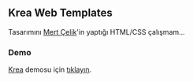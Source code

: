 ## Krea Web Templates
 Tasarımını [Mert Çelik](https://www.behance.net/celikme?tracking_source=search_users_recommended%7Cmert%20%C3%A7elik)'in yaptığı HTML/CSS çalışmam...

### Demo

[Krea](https://haktantekin.com/projects/krea) demosu için [tıklayın](https://haktantekin.com/projects/krea).